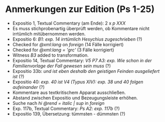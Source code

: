 # Anmerkungen zur Edition (Ps 1-25)

- Expositio 1, Textual Commentary (am Ende): 2 x *p XXX*
- Es muss stichprobenartig überprüft werden, ob Kommentare nicht irrtümlich mitübernommen werden.
- Expositio 6: *B1: exp. 14 irrtümlich Hesychius zugeschrieben* (?)
- Checked for *@xml:lang* on *foreign* (14 Fälle korrigiert)
- Checked for *@xml:lang = 'grc'* (3 Fälle korrigiert)
- Witness *B3* added to transformation.
- Expositio 14, Textual Commentary: *V5 P7 A3: exp. Wie schon in der Familienvorlage der Fall gewesen sein muss* (?)
- Expositio 33b: *und ist eben deshalb den geistigen Feinden ausgeliefert ist* (?)
- Expositio 40: *exp. 40 ist V4 (Typus XIV): exp. 38 und 40 folgen aufeinander* (?)
- Kommentare aus textkritischem Apparat ausschließen.
- Abstand zwischen Expositio und Bezeugungsleiste erhöhen.
- Suche nach *hi @rend = italic | sup* in *foreign*
- Exp. 117b, Textual Commentary: *Ps A2: exp. 117b* (?)
- Expositio 139, Übersetzung: tümmsten - dümmsten (?)